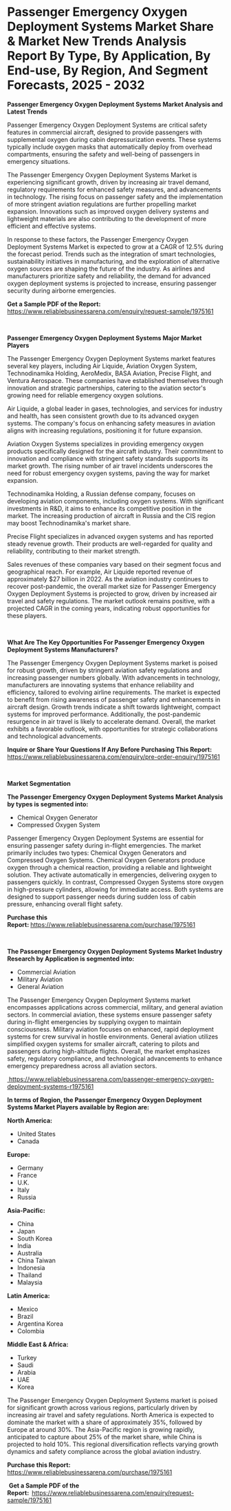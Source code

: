 <p><h1>Passenger Emergency Oxygen Deployment Systems Market Share & Market New Trends Analysis Report By Type, By Application, By End-use, By Region, And Segment Forecasts, 2025 - 2032</h1></p><p><strong>Passenger Emergency Oxygen Deployment Systems Market Analysis and Latest Trends</strong></p>
<p><p>Passenger Emergency Oxygen Deployment Systems are critical safety features in commercial aircraft, designed to provide passengers with supplemental oxygen during cabin depressurization events. These systems typically include oxygen masks that automatically deploy from overhead compartments, ensuring the safety and well-being of passengers in emergency situations.</p><p>The Passenger Emergency Oxygen Deployment Systems Market is experiencing significant growth, driven by increasing air travel demand, regulatory requirements for enhanced safety measures, and advancements in technology. The rising focus on passenger safety and the implementation of more stringent aviation regulations are further propelling market expansion. Innovations such as improved oxygen delivery systems and lightweight materials are also contributing to the development of more efficient and effective systems.</p><p>In response to these factors, the Passenger Emergency Oxygen Deployment Systems Market is expected to grow at a CAGR of 12.5% during the forecast period. Trends such as the integration of smart technologies, sustainability initiatives in manufacturing, and the exploration of alternative oxygen sources are shaping the future of the industry. As airlines and manufacturers prioritize safety and reliability, the demand for advanced oxygen deployment systems is projected to increase, ensuring passenger security during airborne emergencies.</p></p>
<p><strong>Get a Sample PDF of the Report:&nbsp;</strong> <a href="https://www.reliablebusinessarena.com/enquiry/request-sample/1975161?utm_campaign=2221&utm_medium=2&utm_source=Github&utm_content=ia&utm_term=12042025&utm_id=passenger-emergency-oxygen-deployment-systems">https://www.reliablebusinessarena.com/enquiry/request-sample/1975161</a></p>
<p>&nbsp;</p>
<p><strong>Passenger Emergency Oxygen Deployment Systems Major Market Players</strong></p>
<p><p>The Passenger Emergency Oxygen Deployment Systems market features several key players, including Air Liquide, Aviation Oxygen System, Technodinamika Holding, AeroMedix, BASA Aviation, Precise Flight, and Ventura Aerospace. These companies have established themselves through innovation and strategic partnerships, catering to the aviation sector's growing need for reliable emergency oxygen solutions.</p><p>Air Liquide, a global leader in gases, technologies, and services for industry and health, has seen consistent growth due to its advanced oxygen systems. The company's focus on enhancing safety measures in aviation aligns with increasing regulations, positioning it for future expansion.</p><p>Aviation Oxygen Systems specializes in providing emergency oxygen products specifically designed for the aircraft industry. Their commitment to innovation and compliance with stringent safety standards supports its market growth. The rising number of air travel incidents underscores the need for robust emergency oxygen systems, paving the way for market expansion.</p><p>Technodinamika Holding, a Russian defense company, focuses on developing aviation components, including oxygen systems. With significant investments in R&D, it aims to enhance its competitive position in the market. The increasing production of aircraft in Russia and the CIS region may boost Technodinamika's market share.</p><p>Precise Flight specializes in advanced oxygen systems and has reported steady revenue growth. Their products are well-regarded for quality and reliability, contributing to their market strength.</p><p>Sales revenues of these companies vary based on their segment focus and geographical reach. For example, Air Liquide reported revenue of approximately $27 billion in 2022. As the aviation industry continues to recover post-pandemic, the overall market size for Passenger Emergency Oxygen Deployment Systems is projected to grow, driven by increased air travel and safety regulations. The market outlook remains positive, with a projected CAGR in the coming years, indicating robust opportunities for these players.</p></p>
<p>&nbsp;</p>
<p><strong>What Are The Key Opportunities For Passenger Emergency Oxygen Deployment Systems Manufacturers?</strong></p>
<p><p>The Passenger Emergency Oxygen Deployment Systems market is poised for robust growth, driven by stringent aviation safety regulations and increasing passenger numbers globally. With advancements in technology, manufacturers are innovating systems that enhance reliability and efficiency, tailored to evolving airline requirements. The market is expected to benefit from rising awareness of passenger safety and enhancements in aircraft design. Growth trends indicate a shift towards lightweight, compact systems for improved performance. Additionally, the post-pandemic resurgence in air travel is likely to accelerate demand. Overall, the market exhibits a favorable outlook, with opportunities for strategic collaborations and technological advancements.</p></p>
<p><strong>Inquire or Share Your Questions If Any Before Purchasing This Report:</strong> <a href="https://www.reliablebusinessarena.com/enquiry/pre-order-enquiry/1975161?utm_campaign=2221&utm_medium=2&utm_source=Github&utm_content=ia&utm_term=12042025&utm_id=passenger-emergency-oxygen-deployment-systems">https://www.reliablebusinessarena.com/enquiry/pre-order-enquiry/1975161</a></p>
<p>&nbsp;</p>
<p><strong>Market Segmentation</strong></p>
<p><strong>The Passenger Emergency Oxygen Deployment Systems Market Analysis by types is segmented into:</strong></p>
<p><ul><li>Chemical Oxygen Generator</li><li>Compressed Oxygen System</li></ul></p>
<p><p>Passenger Emergency Oxygen Deployment Systems are essential for ensuring passenger safety during in-flight emergencies. The market primarily includes two types: Chemical Oxygen Generators and Compressed Oxygen Systems. Chemical Oxygen Generators produce oxygen through a chemical reaction, providing a reliable and lightweight solution. They activate automatically in emergencies, delivering oxygen to passengers quickly. In contrast, Compressed Oxygen Systems store oxygen in high-pressure cylinders, allowing for immediate access. Both systems are designed to support passenger needs during sudden loss of cabin pressure, enhancing overall flight safety.</p></p>
<p><strong>Purchase this Report:&nbsp;</strong><a href="https://www.reliablebusinessarena.com/purchase/1975161?utm_campaign=2221&utm_medium=2&utm_source=Github&utm_content=ia&utm_term=12042025&utm_id=passenger-emergency-oxygen-deployment-systems">https://www.reliablebusinessarena.com/purchase/1975161</a></p>
<p>&nbsp;</p>
<p><strong>The Passenger Emergency Oxygen Deployment Systems Market Industry Research by Application is segmented into:</strong></p>
<p><ul><li>Commercial Aviation</li><li>Military Aviation</li><li>General Aviation</li></ul></p>
<p><p>The Passenger Emergency Oxygen Deployment Systems market encompasses applications across commercial, military, and general aviation sectors. In commercial aviation, these systems ensure passenger safety during in-flight emergencies by supplying oxygen to maintain consciousness. Military aviation focuses on enhanced, rapid deployment systems for crew survival in hostile environments. General aviation utilizes simplified oxygen systems for smaller aircraft, catering to pilots and passengers during high-altitude flights. Overall, the market emphasizes safety, regulatory compliance, and technological advancements to enhance emergency preparedness across all aviation sectors.</p></p>
<p><a href="https://www.reliablebusinessarena.com/passenger-emergency-oxygen-deployment-systems-r1975161?utm_campaign=2221&utm_medium=2&utm_source=Github&utm_content=ia&utm_term=12042025&utm_id=passenger-emergency-oxygen-deployment-systems">&nbsp;https://www.reliablebusinessarena.com/passenger-emergency-oxygen-deployment-systems-r1975161</a></p>
<p><strong>In terms of Region, the Passenger Emergency Oxygen Deployment Systems Market Players available by Region are:</strong></p>
<p>
    <p> <strong> North America: </strong>
        <ul>
            <li>United States</li>
            <li>Canada</li>
        </ul>
        </p> 
    <p> <strong> Europe: </strong>
        <ul>
            <li>Germany</li>
            <li>France</li>
            <li>U.K.</li>
            <li>Italy</li>
            <li>Russia</li>
        </ul>
        </p> 
    <p> <strong> Asia-Pacific: </strong>
        <ul>
            <li>China</li>
            <li>Japan</li>
            <li>South Korea</li>
            <li>India</li>
            <li>Australia</li>
            <li>China Taiwan</li>
            <li>Indonesia</li>
            <li>Thailand</li>
            <li>Malaysia</li>
        </ul>
        </p> 
    <p> <strong> Latin America: </strong>
        <ul>
            <li>Mexico</li>
            <li>Brazil</li>
            <li>Argentina Korea</li>
            <li>Colombia</li>
        </ul>
        </p> 
    <p> <strong> Middle East & Africa: </strong>
        <ul>
            <li>Turkey</li>
            <li>Saudi</li>
            <li>Arabia</li>
            <li>UAE</li>
            <li>Korea</li>
        </ul>
    </p>
    </p>
<p><p>The Passenger Emergency Oxygen Deployment Systems market is poised for significant growth across various regions, particularly driven by increasing air travel and safety regulations. North America is expected to dominate the market with a share of approximately 35%, followed by Europe at around 30%. The Asia-Pacific region is growing rapidly, anticipated to capture about 25% of the market share, while China is projected to hold 10%. This regional diversification reflects varying growth dynamics and safety compliance across the global aviation industry.</p></p>
<p><strong>Purchase this Report: </strong><a href="https://www.reliablebusinessarena.com/purchase/1975161?utm_campaign=2221&utm_medium=2&utm_source=Github&utm_content=ia&utm_term=12042025&utm_id=passenger-emergency-oxygen-deployment-systems">https://www.reliablebusinessarena.com/purchase/1975161</a></p>
<p>&nbsp;<strong>Get a Sample PDF of the Report:&nbsp;&nbsp;</strong><a href="https://www.reliablebusinessarena.com/enquiry/request-sample/1975161?utm_campaign=2221&utm_medium=2&utm_source=Github&utm_content=ia&utm_term=12042025&utm_id=passenger-emergency-oxygen-deployment-systems">https://www.reliablebusinessarena.com/enquiry/request-sample/1975161</a></p>
<p><strong></strong></p>
<p><p></p><p></p><p></p></p>